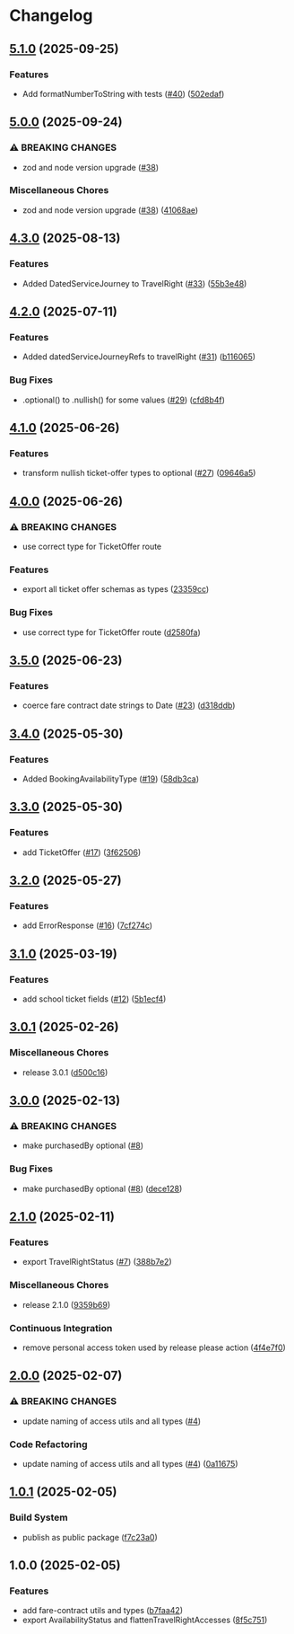 # Changelog

## [5.1.0](https://github.com/AtB-AS/utils/compare/v5.0.0...v5.1.0) (2025-09-25)


### Features

* Add formatNumberToString with tests ([#40](https://github.com/AtB-AS/utils/issues/40)) ([502edaf](https://github.com/AtB-AS/utils/commit/502edaff7dd49ef9397c1ad84234dd8418aacf53))

## [5.0.0](https://github.com/AtB-AS/utils/compare/v4.3.0...v5.0.0) (2025-09-24)


### ⚠ BREAKING CHANGES

* zod and node version upgrade ([#38](https://github.com/AtB-AS/utils/issues/38))

### Miscellaneous Chores

* zod and node version upgrade ([#38](https://github.com/AtB-AS/utils/issues/38)) ([41068ae](https://github.com/AtB-AS/utils/commit/41068ae04e8c3a7ffbba6534e786fc42e5a5684c))

## [4.3.0](https://github.com/AtB-AS/utils/compare/v4.2.0...v4.3.0) (2025-08-13)


### Features

* Added DatedServiceJourney to TravelRight ([#33](https://github.com/AtB-AS/utils/issues/33)) ([55b3e48](https://github.com/AtB-AS/utils/commit/55b3e4855ee0c6115f6ebb2fba99dcd9a9a0a445))

## [4.2.0](https://github.com/AtB-AS/utils/compare/v4.1.0...v4.2.0) (2025-07-11)


### Features

* Added datedServiceJourneyRefs to travelRight ([#31](https://github.com/AtB-AS/utils/issues/31)) ([b116065](https://github.com/AtB-AS/utils/commit/b1160650e573f8bca172f3973daf511190f696f4))


### Bug Fixes

* .optional() to .nullish() for some values ([#29](https://github.com/AtB-AS/utils/issues/29)) ([cfd8b4f](https://github.com/AtB-AS/utils/commit/cfd8b4fc8801fa0dc891dbda78534447f441ca05))

## [4.1.0](https://github.com/AtB-AS/utils/compare/v4.0.0...v4.1.0) (2025-06-26)


### Features

* transform nullish ticket-offer types to optional ([#27](https://github.com/AtB-AS/utils/issues/27)) ([09646a5](https://github.com/AtB-AS/utils/commit/09646a5193109a1d701d42f79bd28a99af6b742b))

## [4.0.0](https://github.com/AtB-AS/utils/compare/v3.5.0...v4.0.0) (2025-06-26)


### ⚠ BREAKING CHANGES

* use correct type for TicketOffer route

### Features

* export all ticket offer schemas as types ([23359cc](https://github.com/AtB-AS/utils/commit/23359cc22473daa064f235f16f9b78dcebae076f))


### Bug Fixes

* use correct type for TicketOffer route ([d2580fa](https://github.com/AtB-AS/utils/commit/d2580fa2227ed7b721e38b9dc04a86bc4314755e))

## [3.5.0](https://github.com/AtB-AS/utils/compare/v3.4.0...v3.5.0) (2025-06-23)


### Features

* coerce fare contract date strings to Date ([#23](https://github.com/AtB-AS/utils/issues/23)) ([d318ddb](https://github.com/AtB-AS/utils/commit/d318ddb173db693e505e03f4c547b67cf296abda))

## [3.4.0](https://github.com/AtB-AS/utils/compare/v3.3.0...v3.4.0) (2025-05-30)


### Features

* Added BookingAvailabilityType ([#19](https://github.com/AtB-AS/utils/issues/19)) ([58db3ca](https://github.com/AtB-AS/utils/commit/58db3cadd793c83c7dbeb368e2b8645f047a8b73))

## [3.3.0](https://github.com/AtB-AS/utils/compare/v3.2.0...v3.3.0) (2025-05-30)


### Features

* add TicketOffer ([#17](https://github.com/AtB-AS/utils/issues/17)) ([3f62506](https://github.com/AtB-AS/utils/commit/3f62506d98af5992505c7f3872523c7a11a370d1))

## [3.2.0](https://github.com/AtB-AS/utils/compare/v3.1.0...v3.2.0) (2025-05-27)


### Features

* add ErrorResponse ([#16](https://github.com/AtB-AS/utils/issues/16)) ([7cf274c](https://github.com/AtB-AS/utils/commit/7cf274ca68173227014f0e0b3bd204e9ce015529))

## [3.1.0](https://github.com/AtB-AS/utils/compare/v3.0.1...v3.1.0) (2025-03-19)


### Features

* add school ticket fields ([#12](https://github.com/AtB-AS/utils/issues/12)) ([5b1ecf4](https://github.com/AtB-AS/utils/commit/5b1ecf4fc0881b71b01708c5e47c5a92e16005aa))

## [3.0.1](https://github.com/AtB-AS/utils/compare/v3.0.0...v3.0.1) (2025-02-26)


### Miscellaneous Chores

* release 3.0.1 ([d500c16](https://github.com/AtB-AS/utils/commit/d500c16eea81e074975fb34d956a1babc34da827))

## [3.0.0](https://github.com/AtB-AS/utils/compare/v2.1.0...v3.0.0) (2025-02-13)


### ⚠ BREAKING CHANGES

* make purchasedBy optional ([#8](https://github.com/AtB-AS/utils/issues/8))

### Bug Fixes

* make purchasedBy optional ([#8](https://github.com/AtB-AS/utils/issues/8)) ([dece128](https://github.com/AtB-AS/utils/commit/dece128b415588b8ade4173efa1feeafacef431b))

## [2.1.0](https://github.com/AtB-AS/utils/compare/v2.0.0...v2.1.0) (2025-02-11)


### Features

* export TravelRightStatus ([#7](https://github.com/AtB-AS/utils/issues/7)) ([388b7e2](https://github.com/AtB-AS/utils/commit/388b7e2359cd35f3c1b668049ab230150e1f52e5))


### Miscellaneous Chores

* release 2.1.0 ([9359b69](https://github.com/AtB-AS/utils/commit/9359b693708969a77e07a55388cbff3e6b617f52))


### Continuous Integration

* remove personal access token used by release please action ([4f4e7f0](https://github.com/AtB-AS/utils/commit/4f4e7f0829437d100664b11d32f1c7514ce618a8))

## [2.0.0](https://github.com/AtB-AS/utils/compare/v1.0.1...v2.0.0) (2025-02-07)


### ⚠ BREAKING CHANGES

* update naming of access utils and all types ([#4](https://github.com/AtB-AS/utils/issues/4))

### Code Refactoring

* update naming of access utils and all types ([#4](https://github.com/AtB-AS/utils/issues/4)) ([0a11675](https://github.com/AtB-AS/utils/commit/0a11675f1a9c64334e050d657fc1ab5199d6fdae))

## [1.0.1](https://github.com/AtB-AS/utils/compare/v1.0.0...v1.0.1) (2025-02-05)


### Build System

* publish as public package ([f7c23a0](https://github.com/AtB-AS/utils/commit/f7c23a09b62b07cf04bce4dda821b45f25e1f7fd))

## 1.0.0 (2025-02-05)


### Features

* add fare-contract utils and types ([b7faa42](https://github.com/AtB-AS/utils/commit/b7faa423d599f0fe748672e98354806d92f226ce))
* export AvailabilityStatus and flattenTravelRightAccesses ([8f5c751](https://github.com/AtB-AS/utils/commit/8f5c751e1c363b0620b273429ee76347984e35ae))
